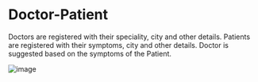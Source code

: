 # Doctor-Patient
Doctors are registered with their speciality, city and other details.
Patients are registered with their symptoms, city and other details.
Doctor is suggested based on the symptoms of the Patient.

![image](https://github.com/harshita-phulwani/Doctor-Patient/assets/83532505/80761cfc-6668-4dc3-a37f-4fce4a511b63)


